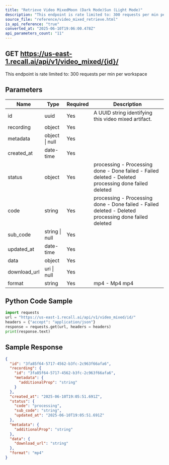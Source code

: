 ```yaml
---
title: "Retrieve Video MixedMoon (Dark Mode)Sun (Light Mode)"
description: "This endpoint is rate limited to: 300 requests per min per workspace"
source_file: "reference/video_mixed_retrieve.html"
is_api_reference: "true"
converted_at: "2025-06-10T19:06:00.478Z"
api_parameters_count: "11"
---
```

## GET https://us-east-1.recall.ai/api/v1/video_mixed/{id}/

This endpoint is rate limited to: 300 requests per min per workspace

## Parameters

| Name | Type | Required | Description |
| --- | --- | --- | --- |
| id | uuid | Yes | A UUID string identifying this video mixed artifact. |
| recording | object | Yes |  |
| metadata | object \| null | Yes |  |
| created_at | date-time | Yes |  |
| status | object | Yes | processing - Processing done - Done failed - Failed deleted - Deleted  processing done failed deleted |
| code | string | Yes | processing - Processing done - Done failed - Failed deleted - Deleted  processing done failed deleted |
| sub_code | string \| null | Yes |  |
| updated_at | date-time | Yes |  |
| data | object | Yes |  |
| download_url | uri \| null | Yes |  |
| format | string | Yes | mp4 - Mp4  mp4 |

## Python Code Sample

```python
import requests
url = "https://us-east-1.recall.ai/api/v1/video_mixed/id/"
headers = {"accept": "application/json"}
response = requests.get(url, headers = headers)
print(response.text)
```

## Sample Response

```json
{
  "id": "3fa85f64-5717-4562-b3fc-2c963f66afa6",
  "recording": {
    "id": "3fa85f64-5717-4562-b3fc-2c963f66afa6",
    "metadata": {
      "additionalProp": "string"
    }
  },
  "created_at": "2025-06-10T19:05:51.691Z",
  "status": {
    "code": "processing",
    "sub_code": "string",
    "updated_at": "2025-06-10T19:05:51.691Z"
  },
  "metadata": {
    "additionalProp": "string"
  },
  "data": {
    "download_url": "string"
  },
  "format": "mp4"
}
```
